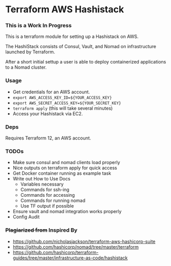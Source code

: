 # Terraform AWS Hashistack

### This is a Work In Progress

This is a terraform module for setting up a Hashistack on AWS.

The HashiStack consists of Consul, Vault, and Nomad on infrastructure
launched by Terraform.

After a short initial settup a user is able to deploy
containerized applications to a Nomad cluster.

### Usage

- Get credentials for an AWS account.
- `export AWS_ACCESS_KEY_ID=${YOUR_ACCESS_KEY}`
- `export AWS_SECRET_ACCESS_KEY=${YOUR_SECRET_KEY}`
- `terraform apply` (this will take several minutes)
- Access your Hashistack via EC2.

### Deps

Requires Terraform 12, an AWS account.

### TODOs

- Make sure consul and nomad clients load properly
- Nice outputs on terraform apply for quick access
- Get Docker container running as example task
- Write out How to Use Docs
  - Variables necessary
  - Commands for ssh-ing
  - Commands for accessing
  - Commands for running nomad
  - Use TF output if possible
- Ensure vault and nomad integration works properly
- Config Audit

### ~~Plagiarized from~~ Inspired By

- https://github.com/nicholasjackson/terraform-aws-hashicorp-suite
- https://github.com/hashicorp/nomad/tree/master/terraform
- https://github.com/hashicorp/terraform-guides/tree/master/infrastructure-as-code/hashistack
